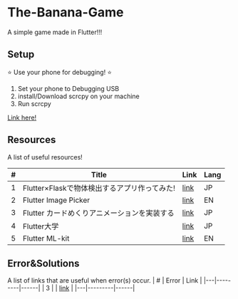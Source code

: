 # The-Banana-Game
A simple game made in Flutter!!!

## Setup

:star: Use your phone for debugging! :star: 

1. Set your phone to Debugging USB
1. install/Download scrcpy on your machine
1. Run scrcpy

[Link here!](https://ferilukmansyah.medium.com/easy-way-to-setup-your-android-device-to-run-flutter-project-28bddf0fa7f1)


## Resources

A list of useful resources!

| # | Title | Link | Lang |
|---|---------|------|------|
|  1 |    Flutter×Flaskで物体検出するアプリ作ってみた!     |  [link](https://zenn.dev/wakanao/articles/80a59ce3f27580)    |   JP   |
|  2 |     Flutter Image Picker    |   [link](https://educity.app/flutter/how-to-pick-an-image-from-gallery-and-display-it-in-flutter)   |  EN    |
|  3 |    Flutter カードめくりアニメーションを実装する     |  [link](https://www.egao-inc.co.jp/programming/flutter_card_amination/)    |  JP    |
|  4 |   Flutter大学      |   [link](https://flutteruniv.com/)    |  JP    |
|  5 |     Flutter ML-kit    |   [link](https://github.com/bharat-biradar/Google-Ml-Kit-plugin)   |   EN   |


## Error&Solutions

A list of links that are useful when error(s) occur.
| # | Error | Link |
|---|---------|------|
|  3 |         |  [link](https://qiita.com/MtDeity/items/f485cac96f982f81618d)    |
|---|---------|------|
